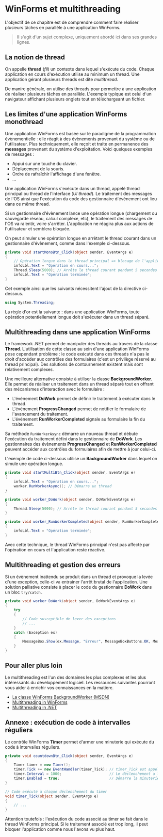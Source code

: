 # WinForms et multithreading

L'objectif de ce chapitre est de comprendre comment faire réaliser plusieurs tâches en parallèle à une application WinForms.

> Il s'agit d'un sujet complexe, uniquement abordé ici dans ses grandes lignes.

## La notion de thread

On appelle **thread** (*fil*) un contexte dans lequel s'exécute du code. Chaque application en cours d'exécution utilise au minimum un thread. Une application gérant plusieurs threads est dite *multithread*.

De manire générale, on utilise des threads pour permettre à une application de réaliser plusieurs tâches en parallèle. L'exemple typique est celui d'un navigateur affichant plusieurs onglets tout en téléchargeant un fichier.

## Les limites d'une application WinForms monothread

Une application WinForms est basée sur le paradigme de la programmation évènementielle : elle réagit à des évènements provenant du système ou de l'utilisateur. Plus techniquement, elle reçoit et traite en permanence des **messages** provenant du système d'exploitation. Voici quelques exemples de messages :

* Appui sur une touche du clavier.
* Déplacement de la souris.
* Ordre de rafraîchir l'affichage d'une fenêtre.
* ...

Une application WinForms s'exécute dans un thread, appelé thread principal ou thread de l'interface (*UI thread*). Le traitement des messages de l'OS ainsi que l'exécution du code des gestionnaire d'évènement ont lieu dans ce même thread.

Si un gestionnaire d'évènement lance une opération longue (chargement ou sauvegarde réseau, calcul complexe, etc), le traitement des messages de l'OS va ralentir, voire s'arrêter. L'application ne réagira plus aux actions de l'utilisateur et semblera bloquée.

On peut simuler une opération longue en arrêtant le thread courant dans un gestionnaire d'évènement, comme dans l'exemple ci-dessous.

```csharp
private void startMonoBtn_Click(object sender, EventArgs e)
{
    // Opération longue dans le thread principal => blocage de l'application
    infoLbl.Text = "Opération en cours...";
    Thread.Sleep(5000); // Arrête le thread courant pendant 5 secondes
    infoLbl.Text = "Opération terminée";
}
```

Cet exemple ainsi que les suivants nécessitent l'ajout de la directive ci-dessous.

```csharp
using System.Threading;
```

La règle d'or est la suivante : dans une application WinForms, toute opération potentiellement longue doit s'exécuter dans un thread séparé.

## Multithreading dans une application WinForms

Le framework .NET permet de manipuler des threads au travers de la classe **Thread**. L'utilisation de cette classe au sein d'une application WinForms pose cependant problème : le code exécuté dans ces threads n'a pas le droit d'accéder aux contrôles des formulaires (c'est un privilège réservé au thread principal). Des solutions de contournement existent mais sont relativement complexes.

Une meilleure alternative consiste à utiliser la classe **BackgroundWorker**. Elle permet de réaliser un traitement dans un thread séparé tout en offrant des mécanismes d'interaction avec le formulaire :

* L'évènement **DoWork** permet de définir le traitement à exécuter dans le thread.
* L'évènement **ProgressChanged** permet de notifier le formulaire de l'avancement du traitement.
* L'évènement **RunWorkerCompleted** signale au formulaire la fin du traitement.

Sa méthode `RunWorkerAsync` démarre un nouveau thread et débute l'exécution du traitement défini dans le gestionnaire de **DoWork**. Les gestionnaires des évènements **ProgressChanged** et **RunWorkerCompleted** peuvent accéder aux contrôles du formulaires afin de mettre à jour celui-ci.

L'exemple de code ci-dessous utilise un **BackgroundWorker** dans lequel on simule une opération longue.

```csharp
private void startMultiBtn_Click(object sender, EventArgs e)
{
    infoLbl.Text = "Opération en cours..."; 
    worker.RunWorkerAsync(); // Démarre un thread
}

private void worker_DoWork(object sender, DoWorkEventArgs e)
{
    Thread.Sleep(5000); // Arrête le thread courant pendant 5 secondes
}

private void worker_RunWorkerCompleted(object sender, RunWorkerCompletedEventArgs e)
{
    infoLbl.Text = "Opération terminée";
}
```

Avec cette technique, le thread WinForms principal n'est pas affecté par l'opération en cours et l'application reste réactive.

## Multithreading et gestion des erreurs

Si un évènement inattendu se produit dans un thread et provoque la levée d'une exception, celle-ci va entrainer l'arrêt brutal de l'application. Une solution palliative consiste à placer le code du gestionnaire **DoWork** dans un bloc `try/catch`.

```csharp
private void worker_DoWork(object sender, DoWorkEventArgs e)
{
    try
    {
        // Code susceptible de lever des exceptions
        // ...
    }
    catch (Exception ex)
    {
        MessageBox.Show(ex.Message, "Erreur", MessageBoxButtons.OK, MessageBoxIcon.Error);
    }
}
```

## Pour aller plus loin

Le multithreading est l'un des domaines les plus complexes et les plus intéressants du développement logiciel. Les ressources suivantes pourront vous aider à enrichir vos connaissances en la matière.

* [La classe WinForms BackgroundWorker (MSDN)](https://msdn.microsoft.com/fr-fr/library/system.componentmodel.backgroundworker.aspx)
* [Multithreading in WinForms](https://visualstudiomagazine.com/Articles/2010/11/18/Multithreading-in-WinForms.aspx)
* [Multithreading in .NET](http://www.yoda.arachsys.com/csharp/threads/)

## Annexe : exécution de code à intervalles réguliers

Le contrôle WinForms **Timer** permet d'armer une minuterie qui exécute du code à intervalles réguliers.

```csharp
private void countdownBtn_Click(object sender, EventArgs e)
{
    Timer timer = new Timer();
    timer.Tick += new EventHandler(timer_Tick); // timer_Tick est appelé à chaque déclenchement
    timer.Interval = 1000;                      // Le déclenchement a lieu toutes les secondes
    timer.Enabled = true;                       // Démarre la minuterie
}

// Code exécuté à chaque déclenchement du timer
void timer_Tick(object sender, EventArgs e)
{
    // ...
}
```

Attention toutefois : l'exécution du code associé au timer se fait dans le thread WinForms principal. Si le traitement associé est trop long, il peut bloquer l'application comme nous l'avons vu plus haut.
